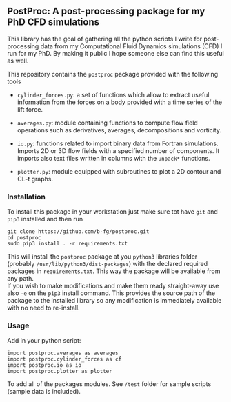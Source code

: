 
## PostProc: A post-processing package for my PhD CFD simulations

This library has the goal of gathering all the python scripts I write for post-processing data from my Computational Fluid Dynamics simulations (CFD) I run for my PhD. By making it public I hope someone else can find this useful as well.

This repository contains the ``postproc`` package provided with the following tools

- ``cylinder_forces.py``: a set of functions which allow to extract useful information from the forces on a body provided with a time series of the lift force.

- ``averages.py``: module containing functions to compute flow field operations such as derivatives, averages, decompositions and vorticity.

- ``io.py``: functions related to import binary data from Fortran simulations. Imports 2D or 3D flow fields with a specified number of components. It imports also text files written in columns with the ``unpack*`` functions.

- ``plotter.py``: module equipped with subroutines to plot a 2D contour and CL-t graphs.


### Installation

To install this package in your workstation just make sure tot have ``git`` and ``pip3`` installed and then run

	git clone https://github.com/b-fg/postproc.git
	cd postproc
	sudo pip3 install . -r requirements.txt
	
This will install the `postproc` package at you `python3`  libraries folder (probably `/usr/lib/python3/dist-packages`) with the declared required packages in ``requirements.txt``. This way the package will be available from any path.  
If you wish to make modifications and make them ready straight-away use also ``-e`` on the  ``pip3`` install command. This provides the source path of the package to the installed library so any modification is immediately available with no need to re-install.

### Usage

Add in your python script:

	import postproc.averages as averages
	import postproc.cylinder_forces as cf
	import postproc.io as io
	import postproc.plotter as plotter

To add all of the packages modules. See ``/test`` folder for sample scripts (sample data is included).
